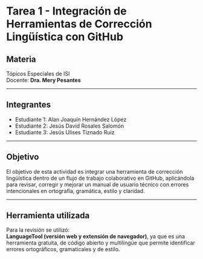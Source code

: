 # Tarea 1 - Integración de Herramientas de Corrección Lingüística con GitHub

## Materia
Tópicos Especiales de ISI  
Docente: **Dra. Mery Pesantes** 

---

## Integrantes
- Estudiante 1: Alan Joaquín Hernández López
- Estudiante 2: Jesús David Rosales Salomón  
- Estudiante 3: Jesús Ulises Tiznado Ruiz

---

## Objetivo
El objetivo de esta actividad es integrar una herramienta de corrección lingüística dentro de un flujo de trabajo colaborativo en GitHub, aplicándola para revisar, corregir y mejorar un manual de usuario técnico con errores intencionales en ortografía, gramática, estilo y claridad.

---

## Herramienta utilizada
Para la revisión se utilizó:  
**LanguageTool (versión web y extensión de navegador)**, ya que es una herramienta gratuita, de código abierto y multilingüe que permite identificar errores ortográficos, gramaticales y de estilo.
